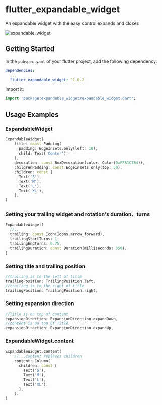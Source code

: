 # flutter_expandable_widget

An expandable widget with the easy control expands and closes

![expandable_widget](https://media.giphy.com/media/AicFNJcFGGmrRfX5r0/giphy.gif)

## Getting Started

In the `pubspec.yaml` of your flutter project, add the following dependency:

```yaml
dependencies:
  ...
  flutter_expandable_widget: ^1.0.2
```


Import it:

```dart
import 'package:expandable_widget/expandable_widget.dart';
```
## Usage Examples

### ExpandableWidget
```dart
ExpandableWidget(
    title: const Padding(
      padding: EdgeInsets.only(left: 10),
      child: Text('Center'),
    ),
    decoration: const BoxDecoration(color: Color(0xFF81C784)),
    childrenPadding: const EdgeInsets.only(top: 50),
    children: const [
      Text('S'),
      Text('M'),
      Text('L'),
      Text('XL'),
    ],
)
```

### Setting your trailing widget and rotation's duration、turns
```dart
ExpandableWidget(
  //...
  trailing: const Icon(Icons.arrow_forward),
  trailingStartTurns: 1,
  trailingEndTurns: 0.75,
  trailingDuration: const Duration(milliseconds: 350),
)
```

### Setting title and trailing position
```dart
//trailing is to the left of title
trailingPosition: TrailingPosition.left,
//trailing is to the right of title
trailingPosition: TrailingPosition.right,
```

### Setting expansion direction
```dart
//Title is on top of content
expansionDirection: ExpansionDirection.expandDown,
//content is on top of Title
expansionDirection: ExpansionDirection.expandUp,
```


### ExpandableWidget.content
```dart
ExpandableWidget.content(
    //...content replaces children
    content: Column(
      children: const [
        Text('S'),
        Text('M'),
        Text('L'),
        Text('XL'),
      ],
    ),
)
```